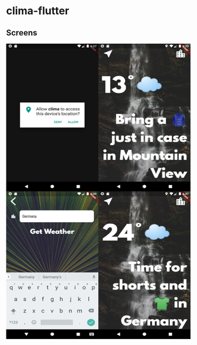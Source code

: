 # clima-flutter

## Screens

<img align = "left" src="screen shots/permission screen.png" height = 400 width = 250>
<img align = "left"  src="screen shots/home.png" height = 400 width = 250>


<img align = "left" src="screen shots/search page.png" height = 400 width = 250>
<img align = "left"  src="screen shots/result.png" height = 400 width = 250>
